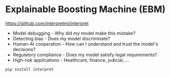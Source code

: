 # Explainable Boosting Machine (EBM)

https://github.com/interpretml/interpret

- Model debugging - Why did my model make this mistake?
- Detecting bias - Does my model discriminate?
- Human-AI cooperation - How can I understand and trust the model's decisions?
- Regulatory compliance - Does my model satisfy legal requirements?
- High-risk applications - Healthcare, finance, judicial, ...

```
pip install interpret
```

